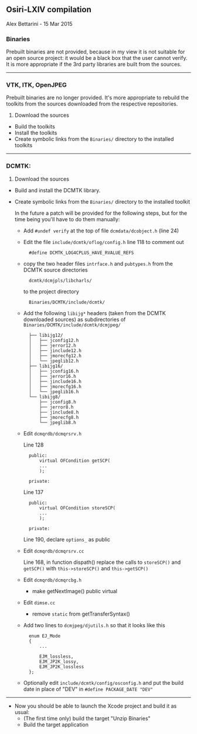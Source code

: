 ## Osiri-LXIV compilation

Alex Bettarini - 15 Mar 2015

### Binaries

Prebuilt binaries are not provided, because in my view it is not suitable for an open source project: it would be a black box that the user cannot verify. It is more appropriate if the 3rd party libraries are built from the sources.

---
### VTK, ITK, OpenJPEG
Prebuilt binaries are no longer provided. It's more appropriate to rebuild the toolkits from the sources downloaded from the respective repositories.

1. Download the sources
- Build the toolkits
- Install the toolkits
- Create symbolic links from the `Binaries/` directory to the installed toolkits

---
### **DCMTK**:
			
1. Download the sources
- Build and install the DCMTK library.
- Create symbolic links from the `Binaries/` directory to the installed toolkit

	<p>In the future a patch will be provided for the following steps, but for the time being you'll have to do them manually:

	* Add `#undef verify` at the top of file `dcmdata/dcobject.h` (line 24)
	* Edit the file `include/dcmtk/oflog/config.h` line 118 to comment out

			#define DCMTK_LOG4CPLUS_HAVE_RVALUE_REFS
			
	* copy the two header files `intrface.h` and `pubtypes.h` from the DCMTK source directories
	
			dcmtk/dcmjpls/libcharls/
			
		to the project directory

			Binaries/DCMTK/include/dcmtk/
			
	* Add the following `libijg*` headers (taken from the DCMTK downloaded sources) as subdirectories of `Binaries/DCMTK/include/dcmtk/dcmjpeg/`
		
			├── libijg12/
			│   ├── jconfig12.h
			│   ├── jerror12.h
			│   ├── jinclude12.h
			│   ├── jmorecfg12.h
			│   └── jpeglib12.h
			├── libijg16/
			│   ├── jconfig16.h
			│   ├── jerror16.h
			│   ├── jinclude16.h
			│   ├── jmorecfg16.h
			│   └── jpeglib16.h
			└── libijg8/
			    ├── jconfig8.h
			    ├── jerror8.h
			    ├── jinclude8.h
			    ├── jmorecfg8.h
			    └── jpeglib8.h

   	* Edit `dcmqrdb/dcmqrsrv.h`

   		Line 128
	
			public:
				virtual OFCondition getSCP(
				...
				);

			private:
						
   		Line 137
	
			public:
				virtual OFCondition storeSCP(
				...
				);

			private:

		Line 190, declare `options_` as public

   	* Edit `dcmqrdb/dcmqrsrv.cc`

   		Line 168, in function dispath() replace
   		the calls to `storeSCP()` and `getSCP()`
   		with `this->storeSCP()` and `this->getSCP()`
   		
   	* Edit `dcmqrdb/dcmqrcbg.h`
   	
   		- make getNextImage() public virtual

   	* Edit `dimse.cc`
   		- remove `static` from getTransferSyntax()

 	* Add two lines to `dcmjpeg/djutils.h` so that it looks like this

			enum EJ_Mode
			{
				...

				EJM_lossless,
			 	EJM_JP2K_lossy,
				EJM_JP2K_lossless
			};
			
 	* Optionally edit `include/dcmtk/config/osconfig.h` and put the build date in place of "DEV" in `#define PACKAGE_DATE "DEV"`

---
- Now you should be able to launch the Xcode project and build it as usual:
	* (The first time only) build the target "Unzip Binaries" 
	* Build the target application

		